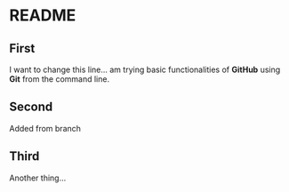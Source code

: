 # README

## First
I want to change this line... am trying basic functionalities of **GitHub** using **Git** from the command line.

## Second
Added from branch

## Third
Another thing...
